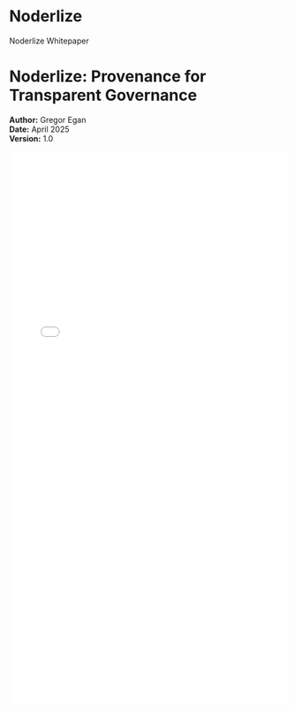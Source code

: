 # Noderlize
Noderlize Whitepaper
# Noderlize: Provenance for Transparent Governance

**Author:** Gregor Egan  
**Date:** April 2025  
**Version:** 1.0  

<embed src="Provenance Noderlize for Transparent Gov.pdf" width="100%" height="1000px" type="application/pdf">
